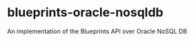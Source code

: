 blueprints-oracle-nosqldb
=========================

An implementation of the Blueprints API over Oracle NoSQL DB